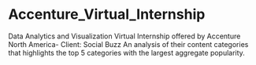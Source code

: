 # Accenture_Virtual_Internship
Data Analytics and Visualization Virtual Internship offered by Accenture North America- Client: Social Buzz An analysis of their content categories that highlights the top 5 categories with the largest aggregate popularity.
